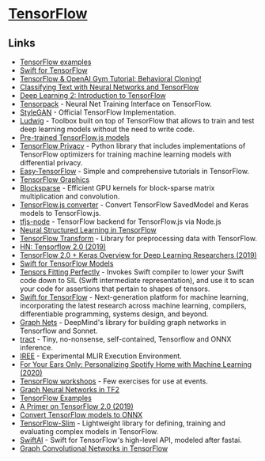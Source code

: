 # [TensorFlow](https://www.tensorflow.org)

## Links

- [TensorFlow examples](https://github.com/aymericdamien/TensorFlow-Examples)
- [Swift for TensorFlow](https://github.com/tensorflow/swift)
- [TensorFlow & OpenAI Gym Tutorial: Behavioral Cloning!](https://www.youtube.com/watch?v=0rsrDOXsSeM)
- [Classifying Text with Neural Networks and TensorFlow](https://github.com/dmesquita/understanding_tensorflow_nn#readme)
- [Deep Learning 2: Introduction to TensorFlow](https://www.youtube.com/watch?v=JO0LwmIlWw0)
- [Tensorpack](https://github.com/tensorpack/tensorpack) - Neural Net Training Interface on TensorFlow.
- [StyleGAN](https://github.com/NVlabs/stylegan) - Official TensorFlow Implementation.
- [Ludwig](https://github.com/uber/ludwig) - Toolbox built on top of TensorFlow that allows to train and test deep learning models without the need to write code.
- [Pre-trained TensorFlow.js models](https://github.com/tensorflow/tfjs-models)
- [TensorFlow Privacy](https://github.com/tensorflow/privacy) - Python library that includes implementations of TensorFlow optimizers for training machine learning models with differential privacy.
- [Easy-TensorFlow](https://github.com/easy-tensorflow/easy-tensorflow#readme) - Simple and comprehensive tutorials in TensorFlow.
- [TensorFlow Graphics](https://github.com/tensorflow/graphics)
- [Blocksparse](https://github.com/openai/blocksparse) - Efficient GPU kernels for block-sparse matrix multiplication and convolution.
- [TensorFlow.js converter](https://github.com/tensorflow/tfjs-converter) - Convert TensorFlow SavedModel and Keras models to TensorFlow.js.
- [tfjs-node](https://github.com/tensorflow/tfjs-node) - TensorFlow backend for TensorFlow.js via Node.js
- [Neural Structured Learning in TensorFlow](https://github.com/tensorflow/neural-structured-learning)
- [TensorFlow Transform](https://github.com/tensorflow/transform) - Library for preprocessing data with TensorFlow.
- [HN: Tensorflow 2.0 (2019)](https://news.ycombinator.com/item?id=21118018)
- [TensorFlow 2.0 + Keras Overview for Deep Learning Researchers (2019)](https://colab.research.google.com/drive/1UCJt8EYjlzCs1H1d1X0iDGYJsHKwu-NO#scrollTo=PX6JvH4h0zyY)
- [Swift for TensorFlow Models](https://github.com/tensorflow/swift-models)
- [Tensors Fitting Perfectly](https://github.com/google-research/swift-tfp) - Invokes Swift compiler to lower your Swift code down to SIL (Swift intermediate representation), and use it to scan your code for assertions that pertain to shapes of tensors.
- [Swift for TensorFlow](https://github.com/tensorflow/swift) - Next-generation platform for machine learning, incorporating the latest research across machine learning, compilers, differentiable programming, systems design, and beyond.
- [Graph Nets](https://github.com/deepmind/graph_nets) - DeepMind's library for building graph networks in Tensorflow and Sonnet.
- [tract](https://github.com/snipsco/tract) - Tiny, no-nonsense, self-contained, Tensorflow and ONNX inference.
- [IREE](https://github.com/google/iree) - Experimental MLIR Execution Environment.
- [For Your Ears Only: Personalizing Spotify Home with Machine Learning (2020)](https://labs.spotify.com/2020/01/16/for-your-ears-only-personalizing-spotify-home-with-machine-learning/?linkId=81072583)
- [TensorFlow workshops](https://github.com/tensorflow/workshops) - Few exercises for use at events.
- [Graph Neural Networks in TF2](https://github.com/microsoft/tf2-gnn)
- [TensorFlow Examples](https://github.com/tensorflow/examples)
- [A Primer on TensorFlow 2.0 (2019)](https://www.debugmind.com/2019/04/07/a-primer-on-tensorflow-2-0/)
- [Convert TensorFlow models to ONNX](https://github.com/onnx/tensorflow-onnx)
- [TensorFlow-Slim](https://github.com/google-research/tf-slim) - Lightweight library for defining, training and evaluating complex models in TensorFlow.
- [SwiftAI](https://github.com/fastai/swiftai) - Swift for TensorFlow's high-level API, modeled after fastai.
- [Graph Convolutional Networks in TensorFlow](https://github.com/tkipf/gcn)
